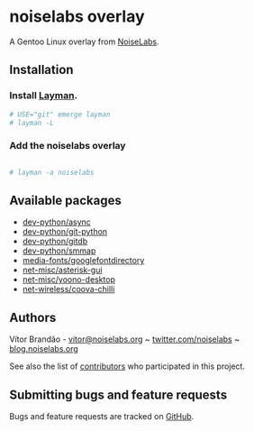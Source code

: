 noiselabs overlay
=================

A Gentoo Linux overlay from [NoiseLabs](http://www.noiselabs.org).

Installation
------------

### Install [Layman](http://www.gentoo.org/proj/en/overlays/userguide.xml).

```bash
# USE="git" emerge layman
# layman -L
```

### Add the noiselabs overlay

```bash

# layman -a noiselabs

```

Available packages
------------------

* [dev-python/async](http://gitorious.org/git-python/async)
* [dev-python/git-python](http://gitorious.org/git-python)
* [dev-python/gitdb](https://github.com/gitpython-developers/gitdb)
* [dev-python/smmap](https://github.com/Byron/smmap)
* [media-fonts/googlefontdirectory](http://code.google.com/p/googlefontdirectory/)
* [net-misc/asterisk-gui](http://www.digium.com/)
* [net-misc/yoono-desktop](http://www.yoono.com/desktop_features.html)
* [net-wireless/coova-chilli](http://www.coova.org/CoovaChilli)

Authors
-------

Vítor Brandão - <vitor@noiselabs.org> ~ [twitter.com/noiselabs](http://twitter.com/noiselabs) ~ [blog.noiselabs.org](http://blog.noiselabs.org)

See also the list of [contributors](https://github.com/noiselabs/overlay/contributors) who participated in this project.

Submitting bugs and feature requests
------------------------------------

Bugs and feature requests are tracked on [GitHub](https://github.com/noiselabs/overlay/issues).